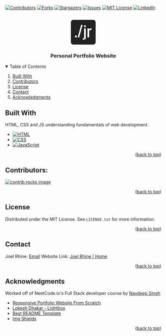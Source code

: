 <!-- PROJECT SHIELDS -->
[![Contributors][contributors-shield]][contributors-url]
[![Forks][forks-shield]][forks-url]
[![Stargazers][stars-shield]][stars-url]
[![Issues][issues-shield]][issues-url]
[![MIT License][license-shield]][license-url]
[![LinkedIn][linkedin-shield]][linkedin-url]

<br />

<div>
    <div align="center">
      <a href="https://github.com/rhinejoel/portfolio">
        <img src="assets/android-chrome-192x192.png" alt="Logo" width="80" height="80">
      </a>
    <h3 align = "center"> Personal Portfolio Website</h3>
</div>

<!-- TABLE OF CONTENTS -->
<details open>
  <summary>Table of Contents</summary>
  <ol>
    <li><a href="#built-with">Built With</a></li>
    <li><a href="#contributors">Contributors</a></li>
    <li><a href="#license">License</a></li>
    <li><a href="#contact">Contact</a></li>
    <li><a href="#acknowledgments">Acknowledgments</a></li>
  </ol>
</details>


## Built With
HTML, CSS and JS understanding fundamentals of web development. 

* [![HTML][HTML]][HTML-url]
* [![CSS][CSS]][CSS-url]
* [![JavaScript][JavaScript]][JavaScript-url]

<p align="right">(<a href="#readme-top">back to top</a>)</p>

## Contributors:

<a href="https://github.com/rhinejoel/portfolio/graphs/contributors">
  <img src="https://contrib.rocks/image?repo=rhinejoel/portfolio" alt="contrib.rocks image" />
</a>

<p align="right">(<a href="#readme-top">back to top</a>)</p>

<!-- LICENSE -->
## License

Distributed under the MIT License. See `LICENSE.txt` for more information.

<p align="right">(<a href="#readme-top">back to top</a>)</p>

<!-- CONTACT -->
## Contact

Joel Rhine: [Email](mailto:joelrhine7@gmail.com)
Website Link: [Joel Rhine | Home](https://joelrhine.tech)

<p align="right">(<a href="#readme-top">back to top</a>)</p>

<!-- ACKNOWLEDGMENTS -->
## Acknowledgments
Worked off of NeetCode.io's Full Stack developer course by [Navdeep Singh](https://www.linkedin.com/in/navdeep-singh-3aaa14161/)

* [Responsive Portfolio Website From Scratch](https://www.youtube.com/watch?v=ldwlOzRvYOU)
* [Lokesh Dhakar - Lightbox](https://lokeshdhakar.com/projects/lightbox2/)
* [Best README Template](https://github.com/othneildrew/Best-README-Template)
* [Img Shields](https://shields.io)

<p align="right">(<a href="#readme-top">back to top</a>)</p>
    

<!-- MARKDOWN LINKS & IMAGES -->
<!-- https://www.markdownguide.org/basic-syntax/#reference-style-links -->
[contributors-shield]: https://img.shields.io/github/contributors/rhinejoel/portfolio.svg?style=for-the-badge
[contributors-url]: https://github.com/rhinejoel/portfolio/graphs/contributors
[forks-shield]: https://img.shields.io/github/forks/rhinejoel/portfolio.svg?style=for-the-badge
[forks-url]: https://github.com/rhinejoel/portfolio/network/members
[stars-shield]: https://img.shields.io/github/stars/rhinejoel/portfolio.svg?style=for-the-badge
[stars-url]: https://github.com/rhinejoel/portfolio/stargazers
[issues-shield]: https://img.shields.io/github/issues/rhinejoel/portfolio.svg?style=for-the-badge
[issues-url]: https://github.com/rhinejoel/portfolio/issues
[license-shield]: https://img.shields.io/github/license/rhinejoel/portfolio.svg?style=for-the-badge
[license-url]: https://github.com/othneildrew/Best-README-Template/blob/master/LICENSE.txt
[linkedin-shield]: https://img.shields.io/badge/-LinkedIn-black.svg?style=for-the-badge&logo=linkedin&colorB=555
[linkedin-url]: https://linkedin.com/in/joel-rhine

[HTML]: https://img.shields.io/badge/html5-DE6952?style=for-the-badge&logo=html5&logoColor=white
[HTML-url]: https://developer.mozilla.org/en-US/docs/Web/HTML
[CSS]: https://img.shields.io/badge/css3-4E6CF5?style=for-the-badge&logo=css3&logoColor=4FC08D
[CSS-url]: https://developer.mozilla.org/en-US/docs/Web/CSS
[JavaScript]: https://img.shields.io/badge/JavaScript-000000?style=for-the-badge&logo=javascript&logoColor=61DAFB
[JavaScript-url]: https://developer.mozilla.org/en-US/docs/Web/JavaScript

